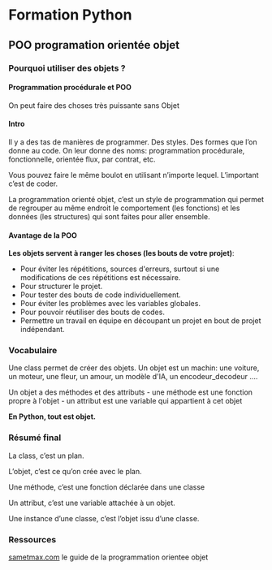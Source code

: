 # Formation Python

## POO programation orientée objet


### Pourquoi utiliser des objets ?

#### Programmation procédurale et POO

On peut faire des choses très puissante sans Objet

#### Intro

Il y a des tas de manières de programmer. Des styles. Des formes que l’on donne au code. On leur donne des noms: programmation procédurale, fonctionnelle, orientée flux, par contrat, etc. 

Vous pouvez faire le même boulot en utilisant n’importe lequel. L’important c’est de coder.

La programmation orienté objet, c’est un style de programmation qui permet de regrouper au même endroit le comportement (les fonctions) et les données (les structures) qui sont faites pour aller ensemble.


#### Avantage de la POO

__Les objets servent à ranger les choses (les bouts de votre projet)__:

* Pour éviter les répétitions, sources d'erreurs, surtout si une modifications de ces répétitions est nécessaire.
* Pour structurer le projet.
* Pour tester des bouts de code individuellement.
* Pour éviter les problèmes avec les variables globales.
* Pour pouvoir réutiliser des bouts de codes.
* Permettre un travail en équipe en découpant un projet en bout de projet indépendant.


### Vocabulaire

Une class permet de créer des objets.
Un objet est un machin:    une voiture, un moteur, une fleur, un amour, un modèle d'IA, un encodeur_decodeur ....

Un objet a des méthodes et des attributs
    - une méthode est une fonction propre  à l'objet
    - un attribut est une variable qui appartient à cet objet

__En Python, tout est objet.__

### Résumé final

La class, c’est un plan.

L’objet, c’est ce qu’on crée avec le plan.

Une méthode, c’est une fonction déclarée dans une classe

Un attribut, c’est une variable attachée à un objet.

Une instance d’une classe, c’est l’objet issu d’une classe.

### Ressources
[sametmax.com](https://sametmax.com/le-guide-ultime-et-definitif-sur-la-programmation-orientee-objet-en-python-a-lusage-des-debutants-qui-sont-rassures-par-les-textes-detailles-qui-prennent-le-temps-de-tout-expliquer-partie-1/) le guide de la programmation orientee objet
